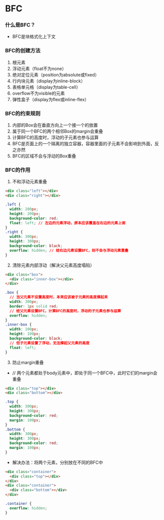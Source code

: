 # BFC

### 什么是BFC？
- BFC是块格式化上下文

### BFC的创建方法
1.  根元素
2.  浮动元素（float不为none）
3.  绝对定位元素（position为absolute或fixed）
4.  行内块元素（display为inline-block）
5.  表格单元格（display为table-cell）
6.  overflow不为visible的元素
7.  弹性盒子（display为flex或inline-flex）

### BFC的约束规则
1.  内部的Box会在垂直方向上一个接一个的放置
2.  属于同一个BFC的两个相邻Box的margin会重叠
3.  计算BFC的高度时，浮动的子元素也参与运算
4.  BFC是页面上的一个隔离的独立容器，容器里面的子元素不会影响到外面，反之亦然
5.  BFC的区域不会与浮动的Box重叠

### BFC的作用
1.  不和浮动元素重叠
  ```html
  <div class="left"></div>
  <div class="right"></div>
  ```
  ```css
  .left {
    width: 200px;
    height: 200px;
    background-color: red;
    float: left; // 左边的元素浮动，原本应该覆盖在右边的元素上面
  }
  .right {
    width: 300px;
    height: 300px;
    background-color: black;
    overflow: hidden; // 给右边元素设置BFC，则不会与浮动元素重叠
  }
  ```
2.  清除元素内部浮动（解决父元素高度塌陷）
  ```html
  <div class="box">
    <div class="inner-box"></div>
  </div>
  ```
  ```css
  .box {
    // 当父元素不设置高度时，本来应该被子元素的高度撑起来
    width: 300px;
    border: 1px solid red;
    // 给父元素设置BFC，计算BFC的高度时，浮动的子元素也参与运算
    overflow: hidden;
  }
  .inner-box {
    width: 100px;
    height: 100px;
    background-color: black;
    // 但子元素设置了浮动，无法撑起父元素的高度
    float: left;
  }
  ```
3.  防止margin重叠
  - // 两个元素都处于body元素中，即处于同一个BFC中，此时它们的margin会重叠
  ```html
  <div class="top"></div>
  <div class="bottom"></div>
  ```
  ```css
  .top {
    width: 300px;
    height: 300px;
    background-color: red;
    margin: 100px;
  }
  .bottom {
    width: 300px;
    height: 300px;
    background-color: red;
    margin: 100px;
  }
  ```
  - 解决办法：将两个元素，分别放在不同的BFC中
  ```html
  <div class="container">
    <div class="top"></div>
  </div>
  <div class="container">
    <div class="bottom"></div>
  </div>
  ```
  ```css
  .container {
    overflow: hidden;
  }
  ```

### 